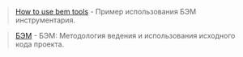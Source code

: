> [How to use bem tools](http://klierik.com/blog/howto-use-bem-tools) - Пример использования БЭМ инструментария.

> [БЭМ](http://bem.info/) - БЭМ: Методология ведения и использования исходного кода проекта.